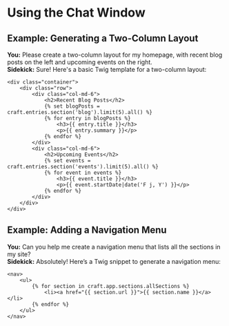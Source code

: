 # Using the Chat Window

## Example: Generating a Two-Column Layout

<div class="chat-window">
  <div class="user-message"><strong>You:</strong> Please create a two-column layout for my homepage, with recent blog posts on the left and upcoming events on the right.</div>
  <div class="assistant-message"><strong>Sidekick:</strong> Sure! Here's a basic Twig template for a two-column layout:</div>
</div>

```twig
<div class="container">
    <div class="row">
        <div class="col-md-6">
            <h2>Recent Blog Posts</h2>
            {% set blogPosts = craft.entries.section('blog').limit(5).all() %}
            {% for entry in blogPosts %}
                <h3>{{ entry.title }}</h3>
                <p>{{ entry.summary }}</p>
            {% endfor %}
        </div>
        <div class="col-md-6">
            <h2>Upcoming Events</h2>
            {% set events = craft.entries.section('events').limit(5).all() %}
            {% for event in events %}
                <h3>{{ event.title }}</h3>
                <p>{{ event.startDate|date('F j, Y') }}</p>
            {% endfor %}
        </div>
    </div>
</div>
```

## Example: Adding a Navigation Menu

<div class="chat-window">
  <div class="user-message"><strong>You:</strong> Can you help me create a navigation menu that lists all the sections in my site?</div>
  <div class="assistant-message"><strong>Sidekick:</strong> Absolutely! Here’s a Twig snippet to generate a navigation menu:</div>
</div>

```twig
<nav>
    <ul>
        {% for section in craft.app.sections.allSections %}
            <li><a href="{{ section.url }}">{{ section.name }}</a></li>
        {% endfor %}
    </ul>
</nav>
```

